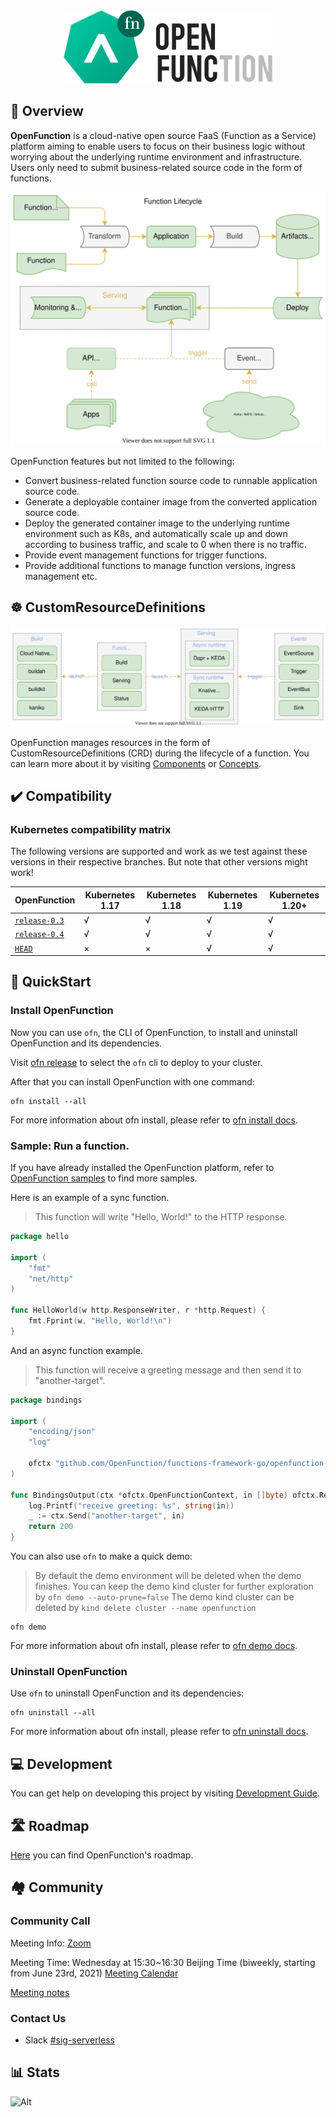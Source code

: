 <div align=center><img  width="334" height="117" src=docs/images/logo.png></div>

## 👀 Overview

**OpenFunction** is a cloud-native open source FaaS (Function as a Service) platform aiming to enable users to focus on their business logic without worrying about the underlying runtime environment and infrastructure. Users only need to submit business-related source code in the form of functions.

<div align=center><img src=docs/images/function-lifecycle.svg></div>

OpenFunction features but not limited to the following:

- Convert business-related function source code to runnable application source code.
- Generate a deployable container image from the converted application source code.
- Deploy the generated container image to the underlying runtime environment such as K8s, and automatically scale up and down according to business traffic, and scale to 0 when there is no traffic.
- Provide event management functions for trigger functions.
- Provide additional functions to manage function versions, ingress management etc.

## ☸ CustomResourceDefinitions

<div align=center><img src=docs/images/openfunction-overview.svg></div>

OpenFunction manages resources in the form of CustomResourceDefinitions (CRD) during the lifecycle of a function. You can learn more about it by visiting [Components](docs/concepts/Components.md) or [Concepts](https://openfunction.dev/docs/concepts/).

## ✔️ Compatibility

### Kubernetes compatibility matrix

The following versions are supported and work as we test against these versions in their respective branches. But note that other versions might work!

| OpenFunction                                                 | Kubernetes 1.17 | Kubernetes 1.18 | Kubernetes 1.19 | Kubernetes 1.20+ |
| ------------------------------------------------------------ | --------------- | --------------- | --------------- | ---------------- |
| [`release-0.3`](https://github.com/OpenFunction/OpenFunction/tree/v0.3.0) | &radic;         | &radic;         | &radic;         | &radic;          |
| [`release-0.4`](https://github.com/OpenFunction/OpenFunction/tree/v0.4.0) | &radic;         | &radic;         | &radic;         | &radic;          |
| [`HEAD`](https://github.com/OpenFunction/OpenFunction/tree/main) | &times;         | &times;         | &radic;         | &radic;          |

## 🚀 QuickStart

### Install OpenFunction

Now you can use `ofn`, the CLI of OpenFunction, to install and uninstall OpenFunction and its dependencies. 

Visit [ofn release](https://github.com/OpenFunction/cli/releases) to select the `ofn` cli to deploy to your cluster.

After that you can install OpenFunction with one command:

```
ofn install --all
```

For more information about ofn install, please refer to [ofn install docs](https://github.com/OpenFunction/cli/blob/main/docs/install.md).

### Sample: Run a function.

If you have already installed the OpenFunction platform, refer to [OpenFunction samples](https://github.com/OpenFunction/samples) to find more samples.

Here is an example of a sync function.

> This function will write "Hello, World!" to the HTTP response.

```go
package hello

import (
	"fmt"
	"net/http"
)

func HelloWorld(w http.ResponseWriter, r *http.Request) {
	fmt.Fprint(w, "Hello, World!\n")
}
```

And an async function example.

> This function will receive a greeting message and then send it to "another-target".

```go
package bindings

import (
	"encoding/json"
	"log"
  
	ofctx "github.com/OpenFunction/functions-framework-go/openfunction-context"
)

func BindingsOutput(ctx *ofctx.OpenFunctionContext, in []byte) ofctx.RetValue {
	log.Printf("receive greeting: %s", string(in))
	_ := ctx.Send("another-target", in)
	return 200
}
```

You can also use `ofn` to make a quick demo:

>By default the demo environment will be deleted when the demo finishes.
>You can keep the demo kind cluster for further exploration by `ofn demo --auto-prune=false`
>The demo kind cluster can be deleted by `kind delete cluster --name openfunction`

```shell
ofn demo
```

For more information about ofn install, please refer to [ofn demo docs](https://github.com/OpenFunction/cli/blob/main/docs/demo.md).

### Uninstall OpenFunction

Use `ofn` to uninstall OpenFunction and its dependencies:

```shell
ofn uninstall --all
```

For more information about ofn install, please refer to [ofn uninstall docs](https://github.com/OpenFunction/cli/blob/main/docs/uninstall.md).

## 💻 Development

You can get help on developing this project by visiting [Development Guide](docs/development/README.md).

## 🛣️ Roadmap

[Here](docs/roadmap.md) you can find OpenFunction's roadmap.

## 🏘️ Community

### Community Call

Meeting Info: [Zoom](https://us02web.zoom.us/j/89684762679?pwd=U1JNWVdzbElScVFMSEdQQnV0YnR4UT09) 

Meeting Time: Wednesday at 15:30~16:30 Beijing Time (biweekly, starting from June 23rd, 2021) [Meeting Calendar](https://kubesphere.io/contribution/)

[Meeting notes](https://docs.google.com/document/d/1bh5-kVPegjNlIjjq_e37mS3ZhyXWhmmUaysFgeI9_-o/edit?usp=sharing)

### Contact Us

- Slack [#sig-serverless](https://kubesphere.slack.com/archives/C021XAR3CG3)

## 📊 Stats

![Alt](https://repobeats.axiom.co/api/embed/48814fec53572bf75ac4de9d4f447d2c978b26ee.svg "Repobeats analytics image")